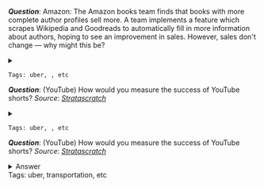 ***Question***: Amazon: The Amazon books team finds that books with more complete author profiles sell more. A team implements a feature which scrapes Wikipedia and Goodreads to automatically fill in more information about authors, hoping to see an improvement in sales. However, sales don't change — why might this be? 


<details>
<summary> </summary> 
Before diving in the questions 

</details>

`Tags: uber, , etc`
<br>

***Question***: (YouTube) How would you measure the success of YouTube shorts?
*Source*: [*Stratascratch*](https://platform.stratascratch.com/technical/2302-shorts-success-metrics)

<details>
<summary> </summary> 
Before diving in the questions 

</details>

`Tags: uber, , etc`
<br>


***Question***: (YouTube) How would you measure the success of YouTube shorts?
*Source*: [*Stratascratch*](https://platform.stratascratch.com/technical/2302-shorts-success-metrics)
<details>
<summary> Answer </summary>

</details>
Tags: uber, transportation, etc

